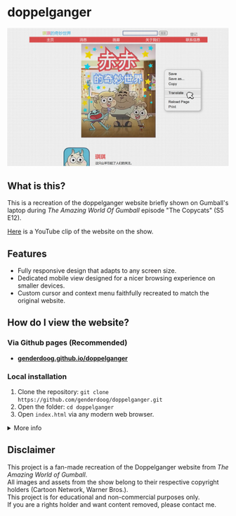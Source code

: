 # doppelganger 

![Website Screenshot](./assets/readme.md/screenshot1.png)

## What is this?
This is a recreation of the doppelganger website briefly shown on Gumball's laptop during *The Amazing World Of Gumball* episode "The Copycats" (S5 E12).

[Here](https://www.youtube.com/watch?v=uLxBYzEjeZA&t=13s) is a YouTube clip of the website on the show. 

## Features
- Fully responsive design that adapts to any screen size.
- Dedicated mobile view designed for a nicer browsing experience on smaller devices.
- Custom cursor and context menu faithfully recreated to match the original website.

## How do I view the website?

### Via Github pages (Recommended)
- **[genderdoog.github.io/doppelganger](https://genderdoog.github.io/doppelganger/)**

### Local installation
1. Clone the repository: `git clone https://github.com/genderdoog/doppelganger.git` 
2. Open the folder: `cd doppelganger`
3. Open `index.html` via any modern web browser.

<details>
  <summary>More info</summary>

  ## Why did you make this?
  For fun.

  This project also serves as a way for me to learn Git and practise my web development skills.

  ## To do / Future Plans
  - [ ] Improve accuracy of font and colours to match original source material.
  - [ ] Fix known issues listed on Github.
  
  ## Credits
  - The talent behind *The Amazing World Of Gumball* for the inspiration, assets and TV series. 
  - genderdoog for the website (HTML and CSS).
  - GPT-4o for generating all the JavaScript code, and helping out with the HTML and CSS.

  ## Programs used during development
  - [GIMP](https://www.gimp.org/)
  - [Google Translate](https://translate.google.com/)
  - [Notepad++](https://notepad-plus-plus.org/)
  - [Brave Browser](https://brave.com/)
  - Git/Github
</details>

## Disclaimer  
This project is a fan-made recreation of the Doppelganger website from *The Amazing World of Gumball*.  
All images and assets from the show belong to their respective copyright holders (Cartoon Network, Warner Bros.).  
This project is for educational and non-commercial purposes only.  
If you are a rights holder and want content removed, please contact me.